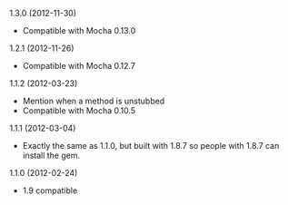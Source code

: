 1.3.0 (2012-11-30)
* Compatible with Mocha 0.13.0

1.2.1 (2012-11-26)
* Compatible with Mocha 0.12.7

1.1.2 (2012-03-23)
* Mention when a method is unstubbed
* Compatible with Mocha 0.10.5

1.1.1 (2012-03-04)
* Exactly the same as 1.1.0, but built with 1.8.7 so people with 1.8.7 can
  install the gem.

1.1.0 (2012-02-24)
* 1.9 compatible
